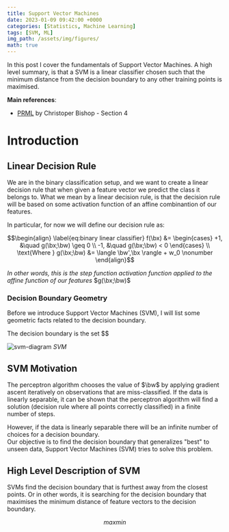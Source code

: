 ```yaml
---
title: Support Vector Machines
date: 2023-01-09 09:42:00 +0000
categories: [Statistics, Machine Learning]
tags: [SVM, ML]
img_path: /assets/img/figures/
math: true
---
```


In this post I cover the fundamentals of Support Vector Machines. A high level summary, is that a SVM is a linear classifier chosen such that the minimum distance from the decision boundary to any other training points is maximised. 

**Main references**:
  - [PRML](https://www.microsoft.com/en-us/research/uploads/prod/2006/01/Bishop-Pattern-Recognition-and-Machine-Learning-2006.pdf) by Christoper Bishop - Section 4

# Introduction

## Linear Decision Rule
We are in the binary classification setup, and we want to create a linear decision rule that when given a feature vector we predict the class it belongs to. What we mean by a linear decision rule, is that the decision rule will be based on some activation function of an affine combinantion of our features.

In particular, for now we will define our decision rule as:

$$\begin{align} \label{eq:binary linear classifier}
    f(\bx) &= 
     \begin{cases}
       +1, &\quad g(\bx;\bw) \geq 0 
       \\
       -1, &\quad g(\bx;\bw) < 0 
     \end{cases} \\
     \text{Where } g(\bx;\bw) &= \langle \bw',\bx \rangle + w_0 \nonumber
\end{align}$$

_In other words, this is the step function activation function applied to the affine function of our features_ $g(\bx;\bw)$

### Decision Boundary Geometry

Before we introduce Support Vector Machines (SVM), I will list some geometric facts related to the decision boundary.

The decision boundary is the set $$

![svm-diagram](SVM-diagram.svg)
_SVM_

## SVM Motivation

The perceptron algorithm chooses the value of $\bw$ by applying gradient ascent iteratively on observations that are miss-classified. If the data is linearly separable, it can be shown that the perceptron algorithm will find a solution (decision rule
where all points correctly classified) in a finite number of steps.

However, if the data is linearly separable there will be an infinite number of choices for a decision boundary.  
Our objective is to find the decision boundary that generalizes "best" to unseen data, Support Vector Machines (SVM) tries to solve this problem.

## High Level Description of SVM

SVMs find the decision boundary that is furthest away from the closest points. Or in other words, it is searching for the decision boundary that maximises the minimum distance of feature vectors to the decision boundary.

$$max min $$



